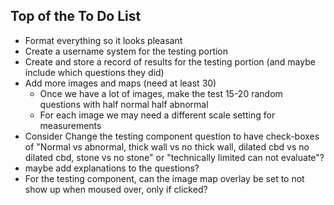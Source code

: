 ## Top of the To Do List

- Format everything so it looks pleasant
- Create a username system for the testing portion
- Create and store a record of results for the testing portion (and maybe include which questions they did)
- Add more images and maps (need at least 30)
  * Once we have a lot of images, make the test 15-20 random questions with half normal half abnormal
  * For each image we may need a different scale setting for measurements
- Consider Change the testing component question to have check-boxes of "Normal vs abnormal, thick wall vs no thick wall, dilated cbd vs no dilated cbd, stone vs no stone" or "technically limited can not evaluate"?
- maybe add explanations to the questions?
- For the testing component, can the image map overlay be set to not show up when moused over, only if clicked?
